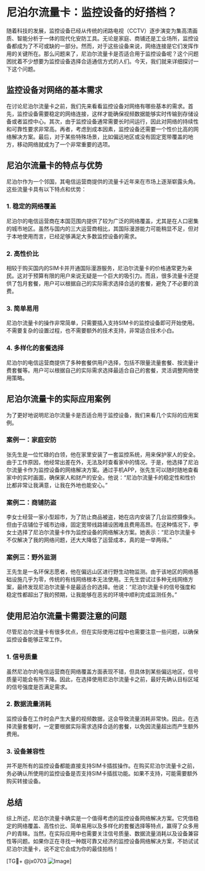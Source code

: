 # 尼泊尔流量卡：监控设备的好搭档？

随着科技的发展，监控设备已经从传统的闭路电视（CCTV）逐步演变为集高清画质、智能分析于一体的现代化安防工具。无论是家庭、商铺还是工业场所，监控设备都成为了不可或缺的一部分。然而，对于这些设备来说，网络连接是它们发挥作用的关键所在。那么问题来了，尼泊尔流量卡是否适合用于监控设备呢？这个问题困扰着不少想要为监控设备选择合适通信方式的人们。今天，我们就来详细探讨一下这个问题。

## 监控设备对网络的基本需求

在讨论尼泊尔流量卡之前，我们先来看看监控设备对网络有哪些基本的需求。首先，监控设备需要稳定的网络连接，这样才能确保视频数据能够实时传输到存储设备或者监控中心。其次，由于监控设备通常需要长时间运行，因此对网络的持续性和可靠性要求非常高。再者，考虑到成本因素，监控设备还需要一个性价比高的网络解决方案。最后，对于某些特殊场景，比如偏远地区或没有固定宽带覆盖的地方，移动网络就成为了一个非常重要的选项。

## 尼泊尔流量卡的特点与优势

尼泊尔作为一个邻国，其电信运营商提供的流量卡近年来在市场上逐渐崭露头角。这些流量卡具有以下特点和优势：

### 1. 稳定的网络覆盖
尼泊尔的电信运营商在本国范围内提供了较为广泛的网络覆盖，尤其是在人口密集的城市地区。虽然与国内的三大运营商相比，其国际漫游能力可能稍显不足，但对于本地使用而言，已经足够满足大多数监控设备的需求。

### 2. 高性价比
相较于购买国内的SIM卡并开通国际漫游服务，尼泊尔流量卡的价格通常更为亲民。这对于预算有限的用户来说无疑是一个巨大的吸引力。而且，很多流量卡还提供了包月套餐，用户可以根据自己的实际需求选择合适的套餐，避免了不必要的浪费。

### 3. 简单易用
尼泊尔流量卡的操作非常简单，只需要插入支持SIM卡的监控设备即可开始使用。不需要复杂的设置过程，也不需要额外的技术支持，非常适合技术小白。

### 4. 多样化的套餐选择
尼泊尔的电信运营商提供了多种套餐供用户选择，包括不限量流量套餐、按流量计费套餐等。用户可以根据自己的实际需求选择最适合自己的套餐，灵活调整网络使用策略。

## 尼泊尔流量卡的实际应用案例

为了更好地说明尼泊尔流量卡是否适合用于监控设备，我们来看几个实际的应用案例。

### 案例一：家庭安防
张先生是一位忙碌的白领，他在家里安装了一套监控系统，用来保护家人的安全。由于工作原因，他经常出差在外，无法及时查看家中的情况。于是，他选择了尼泊尔流量卡作为监控设备的网络解决方案。通过手机APP，张先生可以随时随地查看家中的实时画面，确保家人和财产的安全。他说：“尼泊尔流量卡的稳定性和性价比都非常让我满意，让我在外地也能安心。”

### 案例二：商铺防盗
李女士经营一家小型超市，为了防止商品被盗，她在店内安装了几台监控摄像头。但由于店铺位于城市边缘，固定宽带线路铺设困难且费用高昂。在这种情况下，李女士选择了尼泊尔流量卡作为监控设备的网络解决方案。她表示：“尼泊尔流量卡不仅解决了我的网络问题，还大大降低了运营成本，真的是一举两得。”

### 案例三：野外监测
王先生是一名环保志愿者，他在偏远山区进行野生动物监测。由于该地区的网络基础设施几乎为零，传统的有线网络根本无法使用。王先生尝试过多种无线网络方案，最终发现尼泊尔流量卡是最适合的选择。他说：“尼泊尔流量卡的信号强度和稳定性都超出了我的预期，让我能够在恶劣的环境中顺利完成监测任务。”

## 使用尼泊尔流量卡需要注意的问题

尽管尼泊尔流量卡有很多优点，但在实际使用过程中也需要注意一些问题，以确保监控设备能够正常工作。

### 1. 信号质量
虽然尼泊尔的电信运营商在网络覆盖方面表现不错，但具体到某些偏远地区，信号质量可能会有所下降。因此，在选择使用尼泊尔流量卡之前，最好先确认目标区域的信号强度是否满足需求。

### 2. 数据流量消耗
监控设备在工作时会产生大量的视频数据，这会导致流量消耗非常快。因此，在选择流量套餐时，一定要根据实际需求选择合适的套餐，以免因流量超出而产生额外费用。

### 3. 设备兼容性
并不是所有的监控设备都能直接支持SIM卡插拔操作。在购买尼泊尔流量卡之前，务必确认所使用的监控设备是否支持SIM卡插拔功能。如果不支持，可能需要额外购买转接设备。

## 总结

综上所述，尼泊尔流量卡确实是一个值得考虑的监控设备网络解决方案。它凭借稳定的网络覆盖、高性价比、简单易用以及多样化的套餐选择等特点，赢得了众多用户的青睐。当然，在实际应用中也需要关注信号质量、数据流量消耗以及设备兼容性等问题。如果你正在寻找一种既可靠又经济的监控设备网络解决方案，不妨试试尼泊尔流量卡，说不定它会成为你的最佳拍档！

[TG💪+ @jx0703 ![Image](https://github.com/user-attachments/assets/dbca1d08-cadb-493c-b0ec-ad6f7a83f270)]